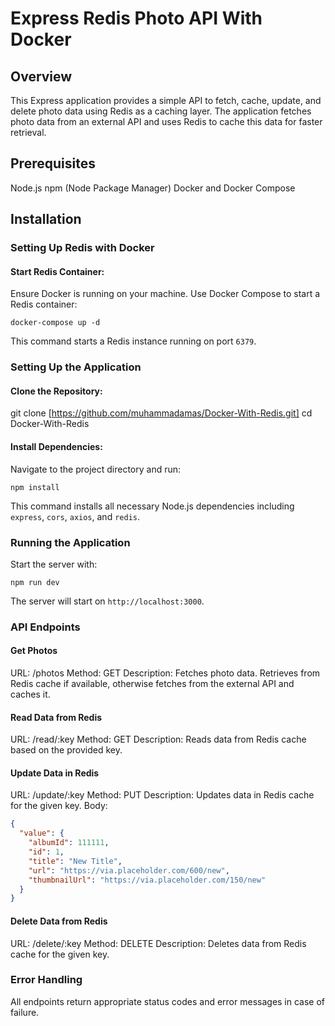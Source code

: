 # Express Redis Photo API With Docker

## Overview
This Express application provides a simple API to fetch, cache, update, and delete photo data using Redis as a caching layer. The application fetches photo data from an external API and uses Redis to cache this data for faster retrieval.

## Prerequisites
Node.js
npm (Node Package Manager)
Docker and Docker Compose

## Installation

### Setting Up Redis with Docker
#### Start Redis Container:
Ensure Docker is running on your machine.
Use Docker Compose to start a Redis container:
```
docker-compose up -d
```
This command starts a Redis instance running on port `6379`.

### Setting Up the Application
#### Clone the Repository:
git clone [https://github.com/muhammadamas/Docker-With-Redis.git]
cd Docker-With-Redis

#### Install Dependencies:
Navigate to the project directory and run:
```
npm install
```
This command installs all necessary Node.js dependencies including `express`, `cors`, `axios`, and `redis`.

### Running the Application
Start the server with:
```
npm run dev
```
The server will start on `http://localhost:3000`.


### API Endpoints
#### Get Photos
URL: /photos
Method: GET
Description: Fetches photo data. Retrieves from Redis cache if available, otherwise fetches from the external API and caches it.

#### Read Data from Redis
URL: /read/:key
Method: GET
Description: Reads data from Redis cache based on the provided key.

#### Update Data in Redis
URL: /update/:key
Method: PUT
Description: Updates data in Redis cache for the given key.
Body:
```json
{
  "value": {
    "albumId": 111111,
    "id": 1,
    "title": "New Title",
    "url": "https://via.placeholder.com/600/new",
    "thumbnailUrl": "https://via.placeholder.com/150/new"
  }
}
```

#### Delete Data from Redis
URL: /delete/:key
Method: DELETE
Description: Deletes data from Redis cache for the given key.

### Error Handling
All endpoints return appropriate status codes and error messages in case of failure.